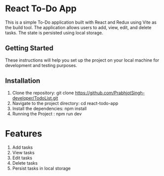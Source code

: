 # React To-Do App
This is a simple To-Do application built with React and Redux using Vite as the build tool. The application allows users to add, view, edit, and delete tasks. The state is persisted using local storage.

## Getting Started
These instructions will help you set up the project on your local machine for development and testing purposes.

## Installation

1. Clone the repository:
    git clone https://github.com/PrabhjotSingh-developer/TodoList.git
2. Navigate to the project directory:
     cd react-todo-app
3. Install the dependencies:
     npm install
4. Running the Project : 
     npm run dev

# Features
1. Add tasks
2. View tasks
3. Edit tasks
4. Delete tasks
5. Persist tasks in local storage